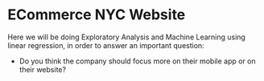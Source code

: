 # ECommerce NYC Website
Here we will be doing Exploratory Analysis and Machine Learning using linear regression, in order to answer an important question:
- Do you think the company should focus more on their mobile app or on their website?
